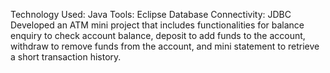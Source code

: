Technology Used: Java
Tools: Eclipse
Database Connectivity: JDBC
Developed an ATM mini project that includes functionalities for balance enquiry to check account balance, deposit to add funds to the account, withdraw to remove funds from the account, and mini statement to retrieve a short transaction history.

